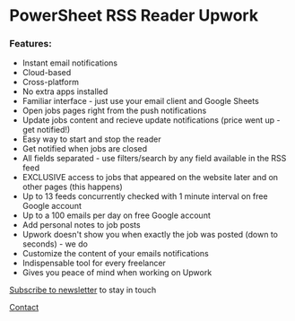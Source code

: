 # PowerSheet RSS Reader Upwork

### Features:

* Instant email notifications
* Cloud-based
* Cross-platform
* No extra apps installed
* Familiar interface - just use your email client and Google Sheets
* Open jobs pages right from the push notifications
* Update jobs content and recieve update notifications (price went up - get notified!)
* Easy way to start and stop the reader
* Get notified when jobs are closed
* All fields separated - use filters/search by any field available in the RSS feed
* EXCLUSIVE access to jobs that appeared on the website later and on other pages (this happens)
* Up to 13 feeds concurrently checked with 1 minute interval on free Google account
* Up to a 100 emails per day on free Google account
* Add personal notes to job posts
* Upwork doesn't show you when exactly the job was posted (down to seconds) - we do
* Customize the content of your emails notifications
* Indispensable tool for every freelancer
* Gives you peace of mind when working on Upwork


[Subscribe to newsletter](https://docs.google.com/forms/d/e/1FAIpQLScpRhK8vhKuAUBLmjoeZ8768dXokRD1uhjTe9xjINVBPk7ewA/viewform?usp=sf_link) to stay in touch

[Contact](https://docs.google.com/forms/d/e/1FAIpQLSfXaCPD_zB4Cvvqs8wF2EISJhNE4-jk0bzz6PJkqeumzbh1gQ/viewform?usp=sf_link)
